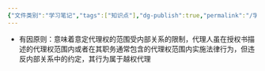 ```yaml
---
{"文件类别":"学习笔记","tags":["知识点"],"dg-publish":true,"permalink":"/学习笔记studyup/知识点cheese/有因原则/","dgPassFrontmatter":true,"created":"2024-08-20T21:44:06.197+08:00","updated":"2024-09-11T12:34:39.956+08:00"}
---
```


- 有因原则：意味着意定代理权的范围受内部关系的限制，代理人虽在授权书描述的代理权范围内或者在其职务通常包含的代理权范围内实施法律行为，但违反内部关系中的约定，其行为属于越权代理